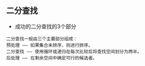 ## 二分查找
* 成功的二分查找的3个部分
```
二分查找一般由三个主要部分组成：
预处理 —— 如果集合未排序，则进行排序。
二分查找 —— 使用循环或递归在每次比较后将查找空间划分为两半。
后处理 —— 在剩余空间中确定可行的候选者。
```